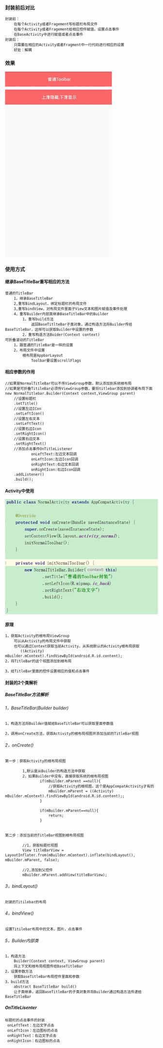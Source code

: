 ###    封装前后对比
    封装前：
        在每个Activity或者Fragement写标题栏布局文件
        在每个Activity或者Fragement给相应控件赋值，设置点击事件
        在BaseActivity中进行赋值或者点击事件
    封装后：
        只需要在相应的Activity或者Fragment中一行代码进行相应的设置
        好处：解耦
###    效果
![Alt text](https://github.com/guixin567/TitleBar/blob/master/image/titlebar.gif)
###    使用方式
####   继承BaseTitleBar重写相应的方法
    普通的TitleBar
        1，继承BaseTitleBar
        2,重写BindLayout，绑定标题栏的布局文件
        3,重写bindView，对布局文件里面子View文本和图片赋值及事件处理
        4，重写Builder内部类继承BaseTitleBar中的Builder
            1，重写build方法
                返回BaseTitlteBar子类对象，通过构造方法将Builder传给BaseTitleBar，这样可以获取Builder中设置的参数
            2，重写构造方法Buider(Context context)
    可折叠滚动的TitleBar
        1，跟普通的TitleBar是一样的设置
        2，布局文件中设置
            根布局是AppbarLayout
                Toolbar要设置scrollFlags
####   相应参数的作用
    //如果是NormalTitleBar可以不传ViewGroup参数，默认添加到系统根布局
    //如果是可折叠TitileBar必须传ViewGroup参数，要将titlebar添加到协调者布局下面
    new NormalTitlebar.Builder(Context context,ViewGroup parent)
        //设置标题栏
        .setTitle()
        //设置左边ICon
        .setLeftIcon()
        //设置左右文本
        .setLeftText()
        //设置右边Icon
        .setRightIcon()
        //设置右边文本
        .setRightText()
        //添加点击事件OnTitleListener
                onLeftText:左边文本回调
                onLeftIcon:左边Icon回调
                onRightText:右边文本回调
                onRightIcon:右边Icon回调
        .addListener()
        .build();
####    Activity中使用
   ![Alt text](https://github.com/guixin567/TitleBar/blob/master/image/titlebar.png)
####   原理
    1，获取Activity的根布局ViewGroup
        可以从Activity的布局文件中获取
        也可以通过Context获取当前Activity，从系统默认的Activity根布局获取
           ((Activity) mBuilder.mContext).findViewById(android.R.id.content);
    2，将TitleBar的这个视图添加到根布局
    
    3，给TitleBar里面的控件设置相应的值和点击事件
####   封装的2个类解析
#####   BaseTitleBar方法解析
######  1，BaseTitleBar(Builder builder)

    1，构造方法将Builder值赋给BaseTitleBar可以获取里面参数值
        
    2，调用onCreate方法，获取Activity的根布局视图并添加当前的TitleBar视图
######  2，onCreate()

    第一步：获取Activity的根布局视图
        
            1,默认是从Builder的构造方法中获取
            2，如果Builder中没有，直接获取系统的根布局视图
                    if(mBuilder.mParent ==null){
                        //获取Activity的根视图，这个是AppCompatActivity才有的
                        mBuilder.mParent = ((Activity) mBuilder.mContext).findViewById(android.R.id.content);;
                    }
                    
                    if(mBuilder.mParent==null){
                        return;
                    }


    第二步：添加当前的TitleBar视图到根布局视图
    
            //1，获取标题栏视图
            View titleBarView = LayoutInflater.from(mBuilder.mContext).inflate(bindLayout(), mBuilder.mParent, false);
    
            //2,添加到父控件
            mBuilder.mParent.addView(titleBarView);
######  3，bindLayout()     
    封装的Titilebar的布局
######  4，bindView()  
    设置Titilebar布局中的文本，图片，点击事件
######  5，Builder内部类
    1，构造方法
        Builder(Context context, ViewGroup parent)
        将上下文和根布局视图传给BaseTitleBar
    2，设置参数方法
        获取BaseTitleBar布局控件里面和参数
    3，build方法
        abstract BaseTitleBar build()
        让子类继承，返回BaseTitleBar的子类对象并将Builder通过构造方法传递给BaseTitleBar
#####   OnTitleLisenter
    标题栏的点击事件的封装
     onLeftText：左边文字点击   
     onLeftIcon：左边图标的点击
     onRightText：右边文字点击
     onRightIcon：右边图标的点击

    
    
    
